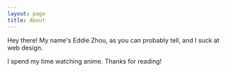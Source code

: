 ```yaml
---
layout: page
title: About
---
```


Hey there! My name's Eddie Zhou, as you can probably tell, and I suck at web design.

I spend my time watching anime. Thanks for reading!
